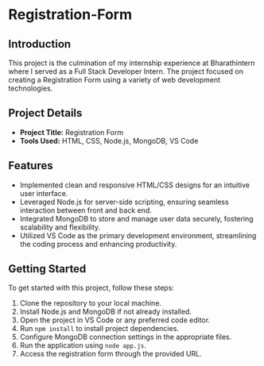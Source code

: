 # Registration-Form

## Introduction

This project is the culmination of my internship experience at Bharathintern where I served as a Full Stack Developer Intern. The project focused on creating a Registration Form using a variety of web development technologies.

## Project Details

- **Project Title:** Registration Form
- **Tools Used:** HTML, CSS, Node.js, MongoDB, VS Code

## Features

- Implemented clean and responsive HTML/CSS designs for an intuitive user interface.
- Leveraged Node.js for server-side scripting, ensuring seamless interaction between front and back end.
- Integrated MongoDB to store and manage user data securely, fostering scalability and flexibility.
- Utilized VS Code as the primary development environment, streamlining the coding process and enhancing productivity.

## Getting Started

To get started with this project, follow these steps:

1. Clone the repository to your local machine.
2. Install Node.js and MongoDB if not already installed.
3. Open the project in VS Code or any preferred code editor.
4. Run `npm install` to install project dependencies.
5. Configure MongoDB connection settings in the appropriate files.
6. Run the application using `node app.js`.
7. Access the registration form through the provided URL.

